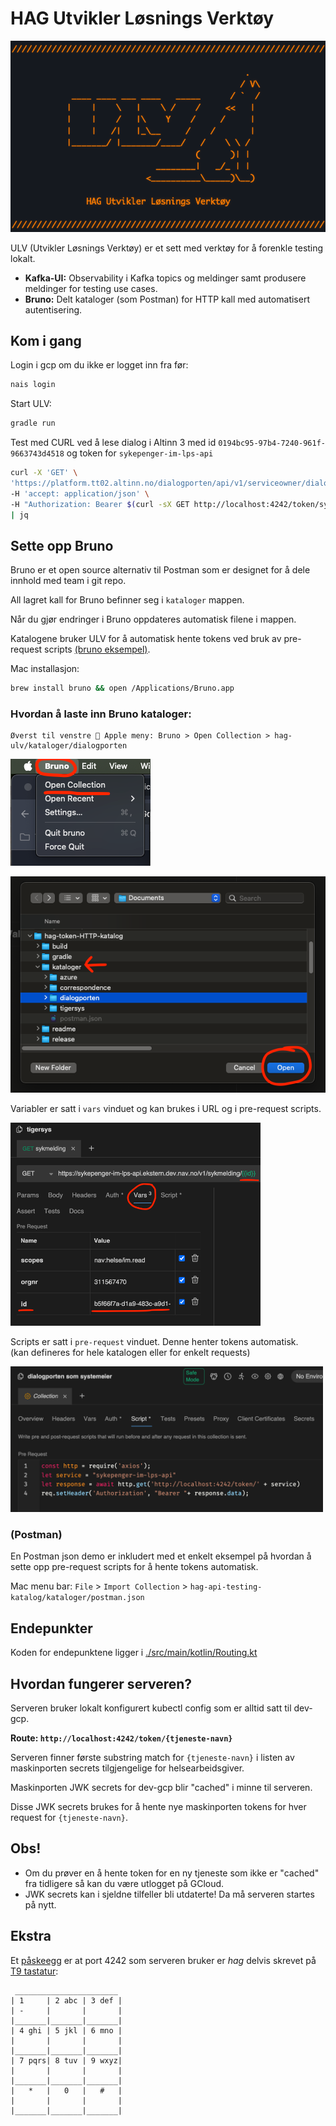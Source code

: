 
# HAG Utvikler Løsnings Verktøy


![](readme/ulv-ascii.png)

ULV (Utvikler Løsnings Verktøy) er et sett med verktøy for å forenkle testing lokalt.

- **Kafka-UI:** Observability i Kafka topics og meldinger samt produsere meldinger for testing use cases.
- **Bruno:** Delt kataloger (som Postman) for HTTP kall med automatisert autentisering.


## Kom i gang
Login i gcp om du ikke er logget inn fra før:
```bash
nais login
```
Start ULV:
```bash
gradle run
```

Test med CURL ved å lese dialog i Altinn 3 med id `0194bc95-97b4-7240-961f-9663743d4518` og token for `sykepenger-im-lps-api`
```bash
curl -X 'GET' \
'https://platform.tt02.altinn.no/dialogporten/api/v1/serviceowner/dialogs/0194bc95-97b4-7240-961f-9663743d4518' \
-H 'accept: application/json' \
-H "Authorization: Bearer $(curl -sX GET http://localhost:4242/token/sykepenger-im-lps-api)" \
| jq
```

## Sette opp Bruno

Bruno er et open source alternativ til Postman som er designet for å dele innhold med team i git repo. 

All lagret kall for Bruno befinner seg i `kataloger` mappen.

Når du gjør endringer i Bruno oppdateres automatisk filene i mappen.

Katalogene bruker ULV for å automatisk hente tokens ved bruk av pre-request scripts [(bruno eksempel)](./readme/bruno-prescript-eksempel.png).

Mac installasjon:

```bash
brew install bruno && open /Applications/Bruno.app
```

### Hvordan å laste inn Bruno kataloger:

```
Øverst til venstre  Apple meny: Bruno > Open Collection > hag-ulv/kataloger/dialogporten
```

![bruno eksempel](./readme/bruno-open-collection.png)

![bruno eksempel](./readme/bruno-open-collection-folder.png)

Variabler er satt i `vars` vinduet og kan brukes i URL og i pre-request scripts.

<img src="./readme/bruno-var-eksempel.png" alt="Bruno eksempel" width="400" />  


Scripts er satt i `pre-request` vinduet. Denne henter tokens automatisk.  
(kan defineres for hele katalogen eller for enkelt requests)


<img src="./readme/bruno-pre-request-script.png" alt="Bruno eksempel" width="500" />


### (Postman)
En Postman json demo er inkludert med et enkelt eksempel på hvordan å sette opp pre-request scripts for å hente tokens automatisk.

Mac menu bar: `File` > `Import Collection` > `hag-api-testing-katalog/kataloger/postman.json`

## Endepunkter

Koden for endepunktene ligger i [./src/main/kotlin/Routing.kt](./src/main/kotlin/Routing.kt)

## Hvordan fungerer serveren?

Serveren bruker lokalt konfigurert kubectl config som er alltid satt til dev-gcp.

**Route: `http://localhost:4242/token/{tjeneste-navn}`**

Serveren finner første substring match for `{tjeneste-navn}` i listen av maskinporten secrets tilgjengelige for helsearbeidsgiver.

Maskinporten JWK secrets for dev-gcp blir "cached" i minne til serveren.

Disse JWK secrets brukes for å hente nye maskinporten tokens for hver request for `{tjeneste-navn}`.


## Obs!

- Om du prøver en å hente token for en ny tjeneste som ikke er "cached" fra tidligere så kan du være utlogget på GCloud.
- JWK secrets kan i sjeldne tilfeller bli utdaterte! Da må serveren startes på nytt.


## Ekstra

Et [påskeegg](https://www.nrk.no/filmpolitiet/et-annerledes-paskeegg-1.17237361) er at port 4242 som serveren bruker er *hag* delvis skrevet på [T9 tastatur](https://no.wikipedia.org/wiki/T9):

```
 _______________________
| 1     | 2 abc | 3 def |
| -     |       |       |
|_______|_______|_______|
| 4 ghi | 5 jkl | 6 mno |
|       |       |       |
|_______|_______|_______|
| 7 pqrs| 8 tuv | 9 wxyz|
|       |       |       |
|_______|_______|_______|
|   *   |   0   |   #   |
|       |       |       |
|_______|_______|_______|
```